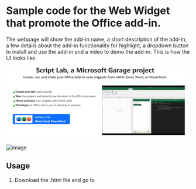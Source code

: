 # Sample code for the Web Widget that promote the Office add-in.

The webpage will show the add-in name, a short description of the add-in, a few details about the add-in functionality for highlight, a dropdown button to install and use the add-in and a video to demo the add-in. This is how the UI looks like.

<img alt="DemoUI.png" src="https://github.com/AmandaHan123/WebWidget/blob/main/DemoUI.png?raw=true">

![image](https://github.com/AmandaHan123/WebWidget/assets/97148607/191518de-c4b9-48b1-9b63-cd2504bd6c45)


## Usage

1. Download the .html file and go to <script> at line 55.

2. Config the paramenters under "Paramenters that need to config" part.<br>
	a. <strong>addinId</strong><br>
		This is the unique add-in ID. You can get the correct value by following below steps.<br>
		1) Go to https://appsource.microsoft.com/en-US/ from your browser.<br>
		2) Input your Office add-in name in the search bar on top center of AppSource homepage.<br>
		3) Click your add-in in the seach results.<br>
		4) The add-in information page will be automatically displayed in current tab.<br>
		5) The add-in ID is in the URL.<br>
   For example, if the URL is https://appsource.microsoft.com/en-US/product/office/WA104380862?tab=Overview, then "WA104380862" is the add-in ID that you should input for this parameter in sample code.
		
	b. <strong>addinName</strong><br>
		This is the add-in name. You can get the correct value by following below steps.<br>
		1) Go to the webpage in 2.a.4).<br>
		2) The add-in name is displayed as the title on right of the add-in icon.<br>
   For example, if the webpage is https://appsource.microsoft.com/en-US/product/office/WA104380862?tab=Overview, then "Script Lab, a Microsoft Garage project" is the add-in ID that you should input for this parameter in sample code.
		
	c. <strong>wordOnlineSupported, excelOnlineSupported, powerpointOnlineSupported, desktopSupported</strong><br>
		This is the Office products that this add-in supports. You can get the correct value by following below steps.<br>
		1) Go to the webpage in 2.a.4).<br>
		2) Click "details + support" tab on the webpage.<br>
		3) Scroll down to "Products supported" section.<br>
			- If "Word on the web" is in the list, then set wordOnlineSupported to true. Otherwise, set it to false.<br>
			- If "Excel on the web" is in the list, then set excelOnlineSupported to true. Otherwise, set it to false.<br>
			- If "PowerPoint on the web" is in the list, then set powerpointOnlineSupported to true. Otherwise, set it to false.<br>
			- If any item contains "Windows" or "Mac", then set desktopSupported to true. Otherwise, set it to false.<br>
			
	d. <strong>addinShortDescription</strong><br>
		This is the short description for the add-in which is displayed on the webpage. Please customize it as you need. 
		
	e. <strong>addinDetails</strong><br>
		This is for descriptions about the add-in functionalities displayed on the webpage. It is implemented as 2D Array. Each row is one piece of description. The first column is the highlighted text for summary of current description, and the second column is for more explanation for currect description. Please customize the text as you need.
		
   Note: It is free for you to add/remove the row count to display more/less descriptions. But if you prefer to not use 2D Array, please also update the for Loop in setContent() which is located at line 95 to line 103. 
		
	f. <strong>demoVideoLink</strong><br>
		This is for the demo video that display on the webpage. Please customize it as you need.
		
4. Save the html file and open by browser. Verify the UI and dropdown links works for your scenario.

5. Make any additional changes to the sample code as you need, and integrete it into your website.

## Special Notice

The project is currently for experiment and test only. 

The deeplink for the dropdown button is possible to change in the future when needed. In the case it changes, any user of this sample code may need to update your code.

The deeplink can successfully open an Office document with your add-in and the end users can use your add-in for below scenarios only.

1. The add-in is public published, so that it can be found from Office AppSource https://appsource.microsoft.com/.

2. The Office store is enabled for the end user.


